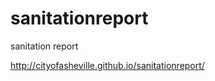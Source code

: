 sanitationreport
================

sanitation report

http://cityofasheville.github.io/sanitationreport/
